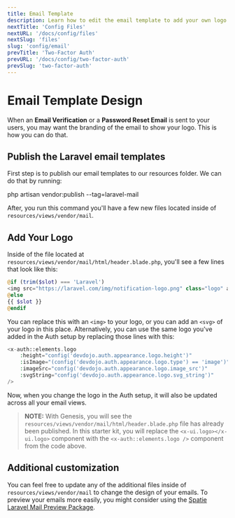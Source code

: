 ```yaml
---
title: Email Template
description: Learn how to edit the email template to add your own logo and style
nextTitle: 'Config Files'
nextURL: '/docs/config/files'
nextSlug: 'files'
slug: 'config/email'
prevTitle: 'Two-Factor Auth'
prevURL: '/docs/config/two-factor-auth'
prevSlug: 'two-factor-auth'
---
```


# Email Template Design

When an **Email Verification** or a **Password Reset Email** is sent to your users, you may want the branding of the email to show your logo. This is how you can do that.

## Publish the Laravel email templates

First step is to publish our email templates to our resources folder. We can do that by running:

<div class="p-5 font-mono whitespace-break-spaces bg-white/[6%] rounded-xl border border-white/[8%]"><span class="text-pink-400">php</span> <span class="text-green-400">artisan</span> <span class="text-yellow-400">vendor:publish</span> <span class="text-[#b4fd4f]">--tag=laravel-mail</span>
</div>

After, you run this command you'll have a few new files located inside of `resources/views/vendor/mail`.

## Add Your Logo

Inside of the file located at `resources/views/vendor/mail/html/header.blade.php`, you'll see a few lines that look like this:

```php
@if (trim($slot) === 'Laravel')
<img src="https://laravel.com/img/notification-logo.png" class="logo" alt="Laravel Logo">
@else
{{ $slot }}
@endif
```

You can replace this with an `<img>` to your logo, or you can add an `<svg>` of your logo in this place. Alternatively, you can use the same logo you've added in the Auth setup by replacing those lines with this:

```php
<x-auth::elements.logo
    :height="config('devdojo.auth.appearance.logo.height')"
    :isImage="(config('devdojo.auth.appearance.logo.type') == 'image')"
    :imageSrc="config('devdojo.auth.appearance.logo.image_src')"
    :svgString="config('devdojo.auth.appearance.logo.svg_string')"
/>
```

Now, when you change the logo in the Auth setup, it will also be updated across all your email views.

> **NOTE:** With Genesis, you will see the `resources/views/vendor/mail/html/header.blade.php` file has already been published. In this starter kit, you will replace the `<x-ui.logo></x-ui.logo>` component with the `<x-auth::elements.logo />` component from the code above.

## Additional customization

You can feel free to update any of the additional files inside of `resources/views/vendor/mail` to change the design of your emails. To preview your emails more easily, you might consider using the [Spatie Laravel Mail Preview Package](https://github.com/spatie/laravel-mail-preview).